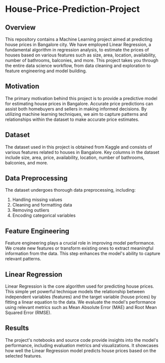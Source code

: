 # House-Price-Prediction-Project

## Overview

This repository contains a Machine Learning project aimed at predicting house prices in Bangalore city. We have employed Linear Regression, a fundamental algorithm in regression analysis, to estimate the prices of houses based on various features such as size, area, location, availability, number of bathrooms, balconies, and more. This project takes you through the entire data science workflow, from data cleaning and exploration to feature engineering and model building.

## Motivation

The primary motivation behind this project is to provide a predictive model for estimating house prices in Bangalore. Accurate price predictions can assist both homebuyers and sellers in making informed decisions. By utilizing machine learning techniques, we aim to capture patterns and relationships within the dataset to make accurate price estimates.

## Dataset

The dataset used in this project is obtained from Kaggle and consists of various features related to houses in Bangalore. Key columns in the dataset include size, area, price, availability, location, number of bathrooms, balconies, and more.

## Data Preprocessing

The dataset undergoes thorough data preprocessing, including:
1. Handling missing values
2. Cleaning and formatting data
3. Removing outliers
4. Encoding categorical variables
   

## Feature Engineering

Feature engineering plays a crucial role in improving model performance. We create new features or transform existing ones to extract meaningful information from the data. This step enhances the model's ability to capture relevant patterns.

## Linear Regression

Linear Regression is the core algorithm used for predicting house prices. This simple yet powerful technique models the relationship between independent variables (features) and the target variable (house prices) by fitting a linear equation to the data. We evaluate the model's performance using relevant metrics such as Mean Absolute Error (MAE) and Root Mean Squared Error (RMSE).

## Results

The project's notebooks and source code provide insights into the model's performance, including evaluation metrics and visualizations. It showcases how well the Linear Regression model predicts house prices based on the selected features.

